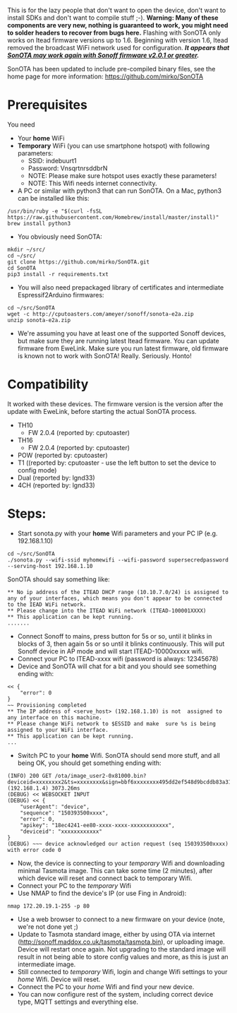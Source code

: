 This is for the lazy people that don't want to open the device, don't want to install SDKs and don't want to compile stuff ;-). **Warning: Many of these components are very new, nothing is guaranteed to work, you might need to solder headers to recover from bugs here.** Flashing with SonOTA only works on Itead firmware versions up to 1.6. Beginning with version 1.6, Itead removed the broadcast WiFi network used for configuration. **_It appears that [SonOTA may work again with Sonoff firmware v2.0.1 or greater](https://github.com/mirko/SonOTA/wiki#known-working-configurations)._**

SonOTA has been updated to include pre-compiled binary files, see the home page for more information: https://github.com/mirko/SonOTA

# Prerequisites

You need
* Your **home** WiFi 
* **Temporary** WiFi (you can use smartphone hotspot) with following parameters:
  * SSID: indebuurt1
  * Password: VnsqrtnrsddbrN
  * NOTE: Please make sure hotspot uses exactly these parameters!
  * NOTE: This Wifi needs internet connectivity.
* A PC or similar with python3 that can run SonOTA. On a Mac, python3 can be installed like this:
```
/usr/bin/ruby -e "$(curl -fsSL https://raw.githubusercontent.com/Homebrew/install/master/install)"
brew install python3
```
* You obviously need SonOTA:
```
mkdir ~/src/
cd ~/src/
git clone https://github.com/mirko/SonOTA.git
cd SonOTA
pip3 install -r requirements.txt
```
* You will also need prepackaged library of certificates and intermediate Espressif2Arduino firmwares:
```
cd ~/src/SonOTA
wget -c http://cputoasters.com/ameyer/sonoff/sonota-e2a.zip
unzip sonota-e2a.zip
```
* We're assuming you have at least one of the supported Sonoff devices, but make sure they are running latest Itead firmware. You can update firmware from EweLink. Make sure you run latest firmware, old firmware is known not to work with SonOTA! Really. Seriously. Honto!

# Compatibility

It worked with these devices. The firmware version is the version after the update with EweLink, before starting the actual SonOTA process.
* TH10
  * FW 2.0.4 (reported by: cputoaster)
* TH16
  * FW 2.0.4 (reported by: cputoaster)
* POW (reported by: cputoaster)
* T1 ((reported by: cputoaster - use the left button to set the device to config mode)
* Dual (reported by: lgnd33)
* 4CH (reported by: lgnd33)

# Steps:

* Start sonota.py with your **home** Wifi parameters and your PC IP (e.g. 192.168.1.10)
```
cd ~/src/SonOTA
./sonota.py --wifi-ssid myhomewifi --wifi-password supersecredpassword --serving-host 192.168.1.10
```
SonOTA should say something like: 
```
** No ip address of the ITEAD DHCP range (10.10.7.0/24) is assigned to any of your interfaces, which means you don't appear to be connected to the IEAD WiFi network.
** Please change into the ITEAD WiFi network (ITEAD-100001XXXX)
** This application can be kept running.
.......
```
* Connect Sonoff to mains, press button for 5s or so, until it blinks in blocks of 3, then again 5s or so until it blinks continuously. This will put Sonoff device in AP mode and will start ITEAD-10000xxxxx wifi.
* Connect your PC to ITEAD-xxxx wifi (password is always: 12345678)
* Device and SonOTA will chat for a bit and you should see something ending with: 
```
<< {
    "error": 0
}
~~ Provisioning completed
** The IP address of <serve_host> (192.168.1.10) is not  assigned to any interface on this machine.
** Please change WiFi network to $ESSID and make  sure %s is being assigned to your WiFi interface.
** This application can be kept running.
...
```
* Switch PC to your **home** Wifi. SonOTA should send more stuff, and all being OK, you should get something ending with:
```
(INFO) 200 GET /ota/image_user2-0x81000.bin?deviceid=xxxxxxxx2&ts=xxxxxxxx&sign=bbf6xxxxxxxx495dd2ef548d9bcddb83a319fd074d9a69a056 (192.168.1.4) 3073.26ms
(DEBUG) << WEBSOCKET INPUT
(DEBUG) << {
    "userAgent": "device",
    "sequence": "150393500xxxx",
    "error": 0,
    "apikey": "18ec4241-ee80-xxxx-xxxx-xxxxxxxxxxxx",
    "deviceid": "xxxxxxxxxxxx"
}
(DEBUG) ~~~ device acknowledged our action request (seq 150393500xxxx) with error code 0
```
* Now, the device is connecting to your *temporary* Wifi and downloading minimal Tasmota image. This can take some time (2 minutes), after which device will reset and connect back to temporary Wifi.
* Connect your PC to the *temporary* Wifi
* Use NMAP to find the device's IP (or use Fing in Android):
```
nmap 172.20.19.1-255 -p 80
``` 
* Use a web browser to connect to a new firmware on your device (note, we're not done yet ;)
* Update to Tasmota standard image, either by using OTA via internet (http://sonoff.maddox.co.uk/tasmota/tasmota.bin), or uploading image. Device will restart once again. Not upgrading to the standard image will result in not being able to store config values and more, as this is just an intermediate image.
* Still connected to *temporary*  Wifi, login and change Wifi settings to your *home* Wifi. Device will reset.
* Connect the PC to your *home* Wifi and find your new device. 
* You can now configure rest of the system, including correct device type, MQTT settings and everything else.
